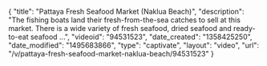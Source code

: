 {
    "title": "Pattaya Fresh Seafood Market (Naklua Beach)",
    "description": "The fishing boats land their fresh-from-the-sea catches to sell at this market. There is a wide variety of fresh seafood, dried seafood and ready-to-eat seafood ...",
    "videoid": "94531523",
    "date_created": "1358425250",
    "date_modified": "1495683866",
    "type": "captivate",
    "layout": "video",
    "url": "\/v\/pattaya-fresh-seafood-market-naklua-beach\/94531523"
}